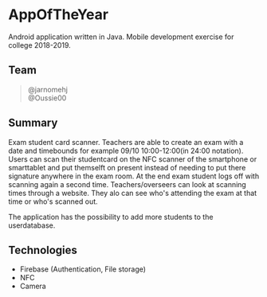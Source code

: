# AppOfTheYear
Android application written in Java.
Mobile development exercise for college 2018-2019.

## Team
> @jarnomehj  
> @Oussie00  

## Summary

Exam student card scanner. Teachers are able to create an exam with a date and timebounds for example 09/10 10:00-12:00(in 24:00 notation).
Users can scan their studentcard on the NFC scanner of the smartphone or smarttablet and put themselft on present instead of needing to put there signature anywhere in the exam room. At the end exam student logs off with scanning again a second time. Teachers/overseers can look at scanning times through a website. They alo can see who's attending the exam at that time or who's scanned out.

The application has the possibility to add more students to the userdatabase.

## Technologies
- Firebase (Authentication, File storage)
- NFC
- Camera
